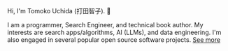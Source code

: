Hi, I'm Tomoko Uchida (打田智子). 🐾

I am a programmer, Search Engineer, and technical book author. My interests are search apps/algorithms, AI (LLMs), and data engineering. I'm also engaged in several popular open source software projects. [See more](./profile.md)
